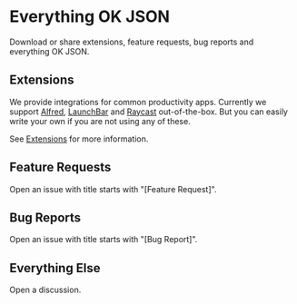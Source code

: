 # Everything OK JSON

Download or share extensions, feature requests, bug reports and everything OK JSON.

## Extensions

We provide integrations for common productivity apps. Currently we support [Alfred][alfred], [LaunchBar][launchbar] and [Raycast][raycast] out-of-the-box. But you can easily write your own if you are not using any of these.

See [Extensions][extensions] for more information.

## Feature Requests
Open an issue with title starts with "[Feature Request]".

## Bug Reports
Open an issue with title starts with "[Bug Report]".

## Everything Else
Open a discussion.

[alfred]: https://github.com/francisfeng/everything-okjson/tree/main/extensions/Alfred
[launchbar]: https://github.com/francisfeng/everything-okjson/tree/main/extensions/LaunchBar 
[raycast]: https://github.com/francisfeng/everything-okjson/tree/main/extensions/Raycast 
[extensions]: https://github.com/francisfeng/everything-okjson/tree/main/extensions
